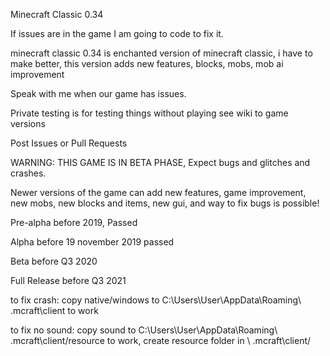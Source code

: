 Minecraft Classic 0.34

If issues are in the game I am going to code to fix it.

minecraft classic 0.34 is enchanted version of minecraft classic, i have to make better, this version adds new features, blocks, mobs, mob ai improvement

Speak with me when our game has issues.

Private testing is for testing things without playing see wiki to game versions

Post Issues or Pull Requests

WARNING: THIS GAME IS IN BETA PHASE, Expect bugs and glitches and crashes.

Newer versions of the game can add new features, game improvement, new mobs, new blocks and items, new gui, and way to fix bugs is possible!

Pre-alpha before 2019, Passed

Alpha before 19 november 2019 passed

Beta before Q3 2020

Full Release before Q3 2021


to fix crash: copy native/windows to C:\Users\User\AppData\Roaming\ .mcraft\client to work

to fix no sound: copy sound to C:\Users\User\AppData\Roaming\ .mcraft\client/resource to work, create resource folder in \ .mcraft\client/
